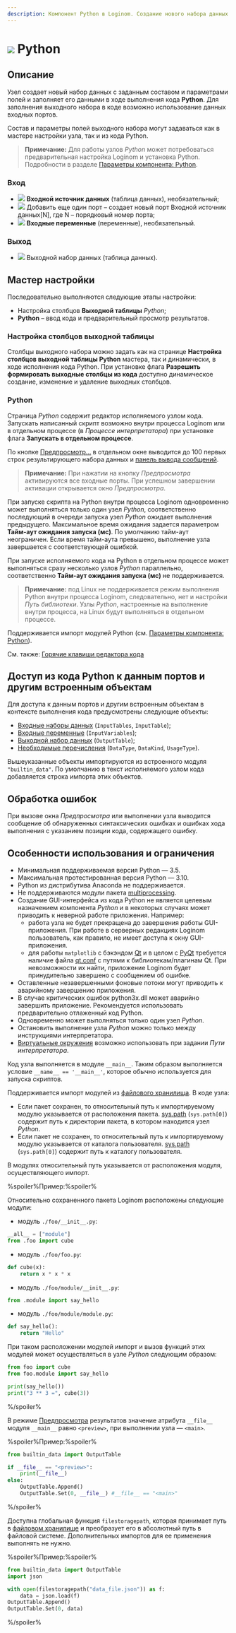 ```yaml
---
description: Компонент Python в Loginom. Создание нового набора данных в ходе выполнения кода Python. Описание. Мастер настройки. Обработка ошибок. Особенности использования и ограничения. Примеры.
---
```


# ![](./../../../images/icons/components/python_default.svg) Python

## Описание

Узел создает новый набор данных с заданным составом и параметрами полей и заполняет его данными в ходе выполнения кода **Python**. Для заполнения выходного набора в коде возможно использование данных входных портов.

Состав и параметры полей выходного набора могут задаваться как в мастере настройки узла, так и из кода Python.

> **Примечание:** Для работы узлов *Python* может потребоваться предварительная настройка Loginom и установка Python. Подробности в разделе [Параметры компонента: Python](./../../../admin/parameters.html#parametry-komponenta-python).

### Вход

* ![](./../../../images/icons/app/node/ports/outputs/table_inactive.svg) **Входной источник данных** (таблица данных), необязательный;
* ![](./../../../images/icons/app/node/ports/add/add_inactive_default.svg) Добавить еще один порт – создает новый порт Входной источник данных[N], где N – порядковый номер порта;
* ![](./../../../images/icons/app/node/ports/inputs-optional/variable_inactive.svg) **Входные переменные** (переменные), необязательный.

### Выход

* ![](./../../../images/icons/app/node/ports/outputs/table_inactive.svg) Выходной набор данных (таблица данных).

## Мастер настройки

Последовательно выполняются следующие этапы настройки:

* Настройка столбцов **Выходной таблицы** *Python*;
* **Python** – ввод кода и предварительный просмотр результатов.

### Настройка столбцов выходной таблицы

Столбцы выходного набора можно задать как на странице **Настройка столбцов выходной таблицы Python** мастера, так и динамически, в ходе исполнения кода Python. При установке флага **Разрешить формировать выходные столбцы из кода** доступно динамическое создание, изменение и удаление выходных столбцов.

### Python

Страница *Python* содержит редактор исполняемого узлом кода. Запускать написанный скрипт возможно внутри процесса Loginom или в отдельном процессе (в *Процессе интерпретатора*) при установке флага **Запускать в отдельном процессе**.

По кнопке [Предпросмотр…](./../../../visualization/preview/preview.md) в отдельном окне выводится до 100 первых строк результирующего набора данных и [панель вывода сообщений](./console.md).

> **Примечание:** При нажатии на кнопку *Предпросмотра* активируются все входные порты. При успешном завершении активации открывается окно *Предпросмотра*.

При запуске скрипта на Python внутри процесса Loginom одновременно может выполняться только один узел *Python*, соответственно последующий в очереди запуска узел *Python* ожидает выполнения предыдущего. Максимальное время ожидания задается параметром **Тайм-аут ожидания запуска (мс)**. По умолчанию тайм-аут неограничен. Если время тайм-аута превышено, выполнение узла завершается с соответствующей ошибкой.

При запуске исполняемого кода на Python в отдельном процессе может выполняться сразу несколько узлов *Python* параллельно, соответственно **Тайм-аут ожидания запуска (мс)** не поддерживается.

> **Примечание:** под Linux не поддерживается режим выполнения Python внутри процесса Loginom, следовательно, нет и настройки *Путь библиотеки*. Узлы *Python*, настроенные на выполнение внутри процесса, на Linux будут выполняться в отдельном процессе.

Поддерживается импорт модулей Python (см. [Параметры компонента: Python](./../../../admin/parameters.html#parametry-komponenta-python)).

См. также: [Горячие клавиши редактора кода](./hotkeys.md)

## Доступ из кода Python к данным портов и другим встроенным объектам

Для доступа к данным портов и другим встроенным объектам в контексте выполнения кода предусмотрены следующие объекты:

* [Входные наборы данных](./input-tables.md) (`InputTables`, `InputTable`);
* [Входные переменные](./input-variables.md) (`InputVariables`);
* [Выходной набор данных](./output-table.md) (`OutputTable`);
* [Необходимые перечисления](./enum.md) (`DataType`, `DataKind`, `UsageType`).

Вышеуказанные объекты импортируются из встроенного модуля `"builtin_data"`. По умолчанию в текст исполняемого узлом кода добавляется строка импорта этих объектов.

## Обработка ошибок

При вызове окна *Предпросмотра* или выполнении узла выводится сообщение об обнаруженных синтаксических ошибках и ошибках хода выполнения с указанием позиции кода, содержащего ошибку.

## Особенности использования и ограничения

* Минимальная поддерживаемая версия Python — 3.5.
* Максимальная протестированная версия Python — 3.10.
* Python из дистрибутива Anaconda не поддерживается.
* Не поддерживаются модули пакета [multiprocessing](https://docs.python.org/3/library/multiprocessing.html).
* Создание GUI-интерфейса из кода Python не является целевым назначением компонента *Python* и в некоторых случаях может приводить к неверной работе приложения. Например:
  * работа узла не будет прекращена до завершения работы GUI-приложения. При работе в серверных редакциях Loginom пользователь, как правило, не имеет доступа к окну GUI-приложения.
  * для работы `matplotlib` с бэкэндом [Qt](https://wiki.qt.io/About_Qt) и в целом с [PyQt](https://riverbankcomputing.com/software/pyqt/intro) требуется наличие файла [qt.conf](https://doc.qt.io/qt-5/qt-conf.html) с путями к библиотекам/плагинам Qt. При невозможности их найти, приложение Loginom будет принудительно завершено с сообщением об ошибке.
* Оставленные незавершенными фоновые потоки могут приводить к аварийному завершению приложения.
* В случае критических ошибок python3x.dll может аварийно завершить приложение. Рекомендуется использовать предварительно отлаженный код Python.
* Одновременно может выполняться только один узел *Python*.
* Остановить выполнение узла *Python* можно только между инструкциями интерпретатора.
* [Виртуальные окружения](https://docs.python.org/3/library/venv.html) возможно использовать при задании *Пути интерпретатора*.

Код узла выполняется в модуле `__main__`. Таким образом выполняется условие `__name__ == '__main__'`, которое обычно используется для запуска скриптов.

Поддерживается импорт модулей из [файлового хранилища](./../../../location_user_files.md). В коде узла:

- Если пакет сохранен, то относительный путь к импортируемому модулю указывается от расположения пакета. [sys.path](https://docs.python.org/3/library/sys.html#sys.path) (`sys.path[0]`) содержит путь к директории пакета, в котором находится узел *Python*.
- Если пакет не сохранен, то относительный путь к импортируемому модулю указывается от каталога пользователя. [sys.path](https://docs.python.org/3/library/sys.html#sys.path) (`sys.path[0]`) содержит путь к каталогу пользователя.

В модулях относительный путь указывается от расположения модуля, осуществляющего импорт.

%spoiler%Пример:%spoiler%

Относительно сохраненного пакета Loginom расположены следующие модули:

- модуль `./foo/__init__.py`:

```python
__all__ = ["module"]
from .foo import cube
```

- модуль `./foo/foo.py`:

```python
def cube(x):
    return x * x * x
```

- модуль `./foo/module/__init__.py`:

```python
from .module import say_hello
```

- модуль `./foo/module/module.py`:

```python
def say_hello():
    return "Hello"
```

При таком расположении модулей импорт и вызов функций этих модулей может осуществляться в узле *Python* следующим образом:

```python
from foo import cube
from foo.module import say_hello

print(say_hello())
print("3 ** 3 =", cube(3))

```

%/spoiler%

В режиме [Предпросмотра](./console.md) результатов значение атрибута `__file__` модуля `__main__` равно `<preview>`, при выполнении узла — `<main>`.

%spoiler%Пример:%spoiler%

```python
from builtin_data import OutputTable

if __file__ == "<preview>":
    print(__file__)
else:
    OutputTable.Append()
    OutputTable.Set(0, __file__) #__file__ == "<main>"
```

%/spoiler%

Доступна глобальная функция `filestoragepath`, которая принимает путь в [файловом хранилище](./../../../location_user_files.md) и преобразует его в абсолютный путь в файловой системе. Дополнительных импортов для ее применения выполнять не нужно.

%spoiler%Пример:%spoiler%

```python
from builtin_data import OutputTable
import json

with open(filestoragepath("data_file.json")) as f:
    data = json.load(f)
OutputTable.Append()
OutputTable.Set(0, data)

```

%/spoiler%